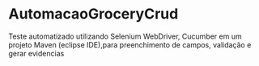 # AutomacaoGroceryCrud
Teste automatizado utilizando Selenium WebDriver, Cucumber em um projeto Maven (eclipse IDE),para preenchimento de campos, validação e gerar evidencias
        
